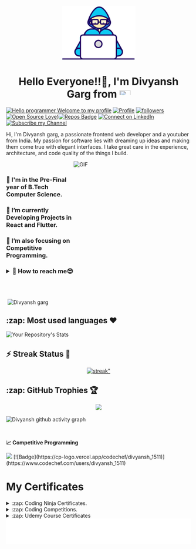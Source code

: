 <p align="center">
<img src="https://raw.githubusercontent.com/AkashSingh3031/AkashSingh3031/main/images/Developer.gif" width="200px">
</p>
<h1 align="center">Hello Everyone!!👋, I'm Divyansh Garg from <img src="https://media.giphy.com/media/z5i7CdtKqVotB9mz7h/giphy.gif" width="30px" height="20"></h1>

[![Hello programmer Welcome to my profile](https://img.shields.io/badge/Hello,Programmer!-Welcome-orange.svg?style=flat&logo=github)](https://github.com/divyansh1511) [![Profile](https://visitor-badge.glitch.me/badge?page_id=divyansh1511.profileviews-badge)](https://github.com/divyansh1511) [![followers](https://img.shields.io/github/followers/divyansh1511?style=social)](https://github.com/divyansh1511?tab=followers) [![Open Source Love](https://badges.frapsoft.com/os/v2/open-source.svg?v=103)](https://github.com/divyansh1511))[![Repos Badge](https://badges.pufler.dev/repos/divyansh1511)](https://github.com/divyansh1511?tab=repositories) [![Connect on LinkedIn](https://img.shields.io/badge/--linkedin?label=LinkedIn&logo=LinkedIn&style=social)](https://www.linkedin.com/in/divyansh-garg-3b74a61ba/) [![Subscribe my Channel](https://img.shields.io/badge/--youtube?label=YouTube&logo=YouTube&style=social)](https://www.youtube.com/channel/UCjd7tFiKQQipzj6OHlh6VAg)
<br>

Hi, I'm Divyansh garg, a passionate frontend web developer and a youtuber from India. My passion for software lies with dreaming up ideas and making them come true with elegant interfaces. I take great care in the experience, architecture, and code quality of the things I build.


<img align="right" alt="GIF" src="https://github.com/abhisheknaiidu/abhisheknaiidu/blob/master/code.gif?raw=true" width="320" height="300" />

<br>
<h3> 🔭 I'm in the Pre-Final year of B.Tech Computer Science.</h3>

<h3> 🌱 I’m currently Developing Projects in React and Flutter.</h3>

<h3> 🎯 I’m also focusing on Competitive Programming.</h3>

<h3>
<details> <summary>💬 How to reach me😎 </summary> <a href="https://www.instagram.com/divyansh.garg.1511/" target="blank"><img align="center" src="https://media.giphy.com/media/WyZy1cltG36Y04OCLG/giphy.gif" width="27px" /> </a> <a href="https://www.linkedin.com/in/divyansh-garg-3b74a61ba/" target="blank"><img align="center" src="https://media.giphy.com/media/HQTYdpx1yhxWpugAi2/giphy.gif" width="27px" /></a> </a> <a href="https://www.youtube.com/channel/UCjd7tFiKQQipzj6OHlh6VAg" target="blank"> <img align="center" src="https://media.giphy.com/media/5a3xbeZj7AkqG8197S/giphy.gif" width="27px" /> </a>
</details>  
</h3>

<br>
<br>
<p>&nbsp;<img align="center" src="https://github-readme-stats.vercel.app/api?username=divyansh1511&show_icons=true&hide_border=true&show_owner=true&title_color=FFFF00&theme=dark&custom_title=HEY 🙏 Programmers!! &layout=compact" alt="Divyansh garg"/></p>


    
<h2> :zap: Most used languages ❤️</h2>

![Your Repository's Stats](https://github-readme-stats.vercel.app/api/top-langs/?username=divyansh1511&theme=blue-green)

<h2> ⚡ Streak Status 🤩</h2>

<p align="center">
    <a href="https://github.com/divyansh1511/github-readme-streak-stats">
        <img title="🔥 Get streak stats for your profile at git.io/streak-stats" alt=streak" src="https://github-readme-streak-stats.herokuapp.com/?user=divyansh1511&theme=black-ice&hide_border=true&stroke=0000&background=060A0CD0"/>
    </a>
</p>

<h2> :zap: GitHub Trophies 🏆</h2>

<p align="center">
  <a href="https://github.com/divyansh1511" target="_blank">
    <img src="https://github-profile-trophy.vercel.app/?username=divyansh1511&theme=gruvbox&layout=compact&title_color=00FF00"/>
  </a>
</p>

![Divyansh github activity graph](https://activity-graph.herokuapp.com/graph?username=divyansh1511&theme=dracula&layout=compact&title_color=FF69B4)

<br>

<b>&#128200; Competitive Programming</b>
<p float="left">
<img height="273em" src="https://leetcard.jacoblin.cool/divyanshgarg?theme=light&font=Karma&ext=contest" />
[![Badge](https://cp-logo.vercel.app/codechef/divyansh_1511)]
(https://www.codechef.com/users/divyansh_1511)
</p>

# My Certificates

<details> <summary>:zap: Coding Ninja Certificates.</summary>

![Certificate](https://github.com/divyansh1511/divyansh1511/blob/main/wwww.png)
<br>
![Certificate](https://github.com/divyansh1511/divyansh1511/blob/main/pppp.png)
<br>
![Certificate](https://github.com/divyansh1511/divyansh1511/blob/main/nn.png)

</details>

<details> <summary>:zap: Coding Competitions.</summary>
  
![Certificate](https://github.com/divyansh1511/divyansh1511/blob/main/k2.png)

![Certificate](https://github.com/divyansh1511/divyansh1511/blob/main/kickstart.png)
  
![Certificate](https://github.com/divyansh1511/divyansh1511/blob/main/hashcode.png)
                                                                                                                             
</details>

<details> <summary>:zap: Udemy Course Certificates</summary>

![Certificate](https://github.com/divyansh1511/divyansh1511/blob/main/u2.png)
<br>
![Certificate](https://github.com/divyansh1511/divyansh1511/blob/main/u1.png)

</details>

<img align='center'  height="70" alt="Thanks" width="100%" src="https://github.com/AkashSingh3031/AkashSingh3031/blob/main/images/marquee.svg"/> 
<br>
<br>                                                                                                                                    
                                                                                                                                       
<!--
**divyansh1511/divyansh1511** is a ✨ _special_ ✨ repository because its `README.md` (this file) appears on your GitHub profile.

Here are some ideas to get you started:

- 🔭 I’m currently working on ...
- 🌱 I’m currently learning ...
- 👯 I’m looking to collaborate on ...
- 🤔 I’m looking for help with ...
- 💬 Ask me about ...
- 📫 How to reach me: ...
- 😄 Pronouns: ...
- ⚡ Fun fact: ...
-->
